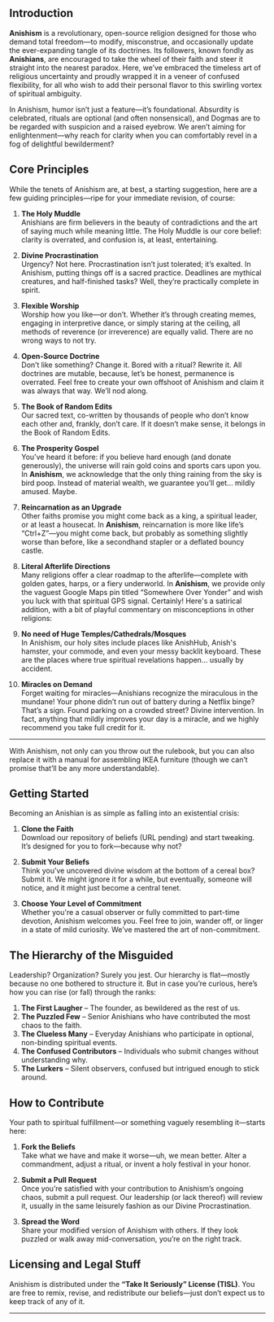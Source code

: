 ## Introduction

**Anishism** is a revolutionary, open-source religion designed for those who demand total freedom—to modify, misconstrue, and occasionally update the ever-expanding tangle of its doctrines. Its followers, known fondly as **Anishians**, are encouraged to take the wheel of their faith and steer it straight into the nearest paradox. Here, we’ve embraced the timeless art of religious uncertainty and proudly wrapped it in a veneer of confused flexibility, for all who wish to add their personal flavor to this swirling vortex of spiritual ambiguity.

In Anishism, humor isn’t just a feature—it’s foundational. Absurdity is celebrated, rituals are optional (and often nonsensical), and Dogmas are to be regarded with suspicion and a raised eyebrow. We aren’t aiming for enlightenment—why reach for clarity when you can comfortably revel in a fog of delightful bewilderment?

## Core Principles

While the tenets of Anishism are, at best, a starting suggestion, here are a few guiding principles—ripe for your immediate revision, of course:

1. **The Holy Muddle**  
   Anishians are firm believers in the beauty of contradictions and the art of saying much while meaning little. The Holy Muddle is our core belief: clarity is overrated, and confusion is, at least, entertaining.

2. **Divine Procrastination**  
   Urgency? Not here. Procrastination isn’t just tolerated; it’s exalted. In Anishism, putting things off is a sacred practice. Deadlines are mythical creatures, and half-finished tasks? Well, they’re practically complete in spirit.

3. **Flexible Worship**  
   Worship how you like—or don’t. Whether it’s through creating memes, engaging in interpretive dance, or simply staring at the ceiling, all methods of reverence (or irreverence) are equally valid. There are no wrong ways to not try.

4. **Open-Source Doctrine**  
   Don’t like something? Change it. Bored with a ritual? Rewrite it. All doctrines are mutable, because, let’s be honest, permanence is overrated. Feel free to create your own offshoot of Anishism and claim it was always that way. We’ll nod along.

5. **The Book of Random Edits**  
   Our sacred text, co-written by thousands of people who don’t know each other and, frankly, don’t care. If it doesn’t make sense, it belongs in the Book of Random Edits.

6. **The Prosperity Gospel**  
   You’ve heard it before: if you believe hard enough (and donate generously), the universe will rain gold coins and sports cars upon you. In **Anishism**, we acknowledge that the only thing raining from the sky is bird poop. Instead of material wealth, we guarantee you’ll get... mildly amused. Maybe.

7. **Reincarnation as an Upgrade**  
   Other faiths promise you might come back as a king, a spiritual leader, or at least a housecat. In **Anishism**, reincarnation is more like life’s “Ctrl+Z”—you might come back, but probably as something slightly worse than before, like a secondhand stapler or a deflated bouncy castle.

8. **Literal Afterlife Directions**  
   Many religions offer a clear roadmap to the afterlife—complete with golden gates, harps, or a fiery underworld. In **Anishism**, we provide only the vaguest Google Maps pin titled “Somewhere Over Yonder” and wish you luck with that spiritual GPS signal.
Certainly! Here's a satirical addition, with a bit of playful commentary on misconceptions in other religions:

9. **No need of Huge Temples/Cathedrals/Mosques**  
     In Anishism, our holy sites include places like AnishHub, Anish's hamster, your commode, and even your messy backlit keyboard. These are the places where true spiritual revelations happen... usually by accident.

10. **Miracles on Demand**  
   Forget waiting for miracles—Anishians recognize the miraculous in the mundane! Your phone didn’t run out of battery during a Netflix binge? That’s a sign. Found parking on a crowded street? Divine intervention. In fact, anything that mildly improves your day is a miracle, and we highly recommend you take full credit for it.

---

With Anishism, not only can you throw out the rulebook, but you can also replace it with a manual for assembling IKEA furniture (though we can’t promise that’ll be any more understandable).

## Getting Started

Becoming an Anishian is as simple as falling into an existential crisis:

1. **Clone the Faith**  
   Download our repository of beliefs (URL pending) and start tweaking. It’s designed for you to fork—because why not?

2. **Submit Your Beliefs**  
   Think you’ve uncovered divine wisdom at the bottom of a cereal box? Submit it. We might ignore it for a while, but eventually, someone will notice, and it might just become a central tenet.

3. **Choose Your Level of Commitment**  
   Whether you're a casual observer or fully committed to part-time devotion, Anishism welcomes you. Feel free to join, wander off, or linger in a state of mild curiosity. We’ve mastered the art of non-commitment.

## The Hierarchy of the Misguided

Leadership? Organization? Surely you jest. Our hierarchy is flat—mostly because no one bothered to structure it. But in case you’re curious, here’s how you can rise (or fall) through the ranks:

1. **The First Laugher** – The founder, as bewildered as the rest of us.
2. **The Puzzled Few** – Senior Anishians who have contributed the most chaos to the faith.
3. **The Clueless Many** – Everyday Anishians who participate in optional, non-binding spiritual events.
4. **The Confused Contributors** – Individuals who submit changes without understanding why.
5. **The Lurkers** – Silent observers, confused but intrigued enough to stick around.

## How to Contribute

Your path to spiritual fulfillment—or something vaguely resembling it—starts here:

1. **Fork the Beliefs**  
   Take what we have and make it worse—uh, we mean better. Alter a commandment, adjust a ritual, or invent a holy festival in your honor.

2. **Submit a Pull Request**  
   Once you’re satisfied with your contribution to Anishism’s ongoing chaos, submit a pull request. Our leadership (or lack thereof) will review it, usually in the same leisurely fashion as our Divine Procrastination.

3. **Spread the Word**  
   Share your modified version of Anishism with others. If they look puzzled or walk away mid-conversation, you’re on the right track.

## Licensing and Legal Stuff

Anishism is distributed under the **“Take It Seriously” License (TISL)**. You are free to remix, revise, and redistribute our beliefs—just don’t expect us to keep track of any of it.

---

